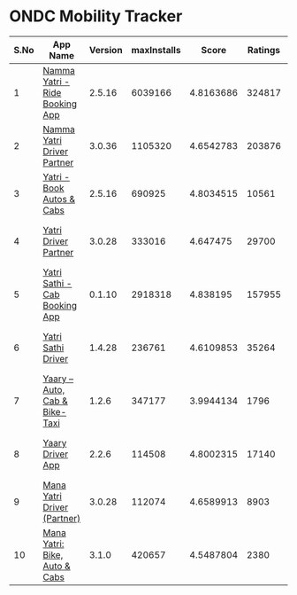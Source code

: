 # ONDC Mobility Tracker

| S.No | App Name | Version | maxInstalls | Score | Ratings | 1 Star | 5 Star | Google Play Info |
|------|----------|---------|-------------|-------|---------|--------|--------|------------------|
| 1 | [Namma Yatri - Ride Booking App](https://play.google.com/store/apps/details?id=in.juspay.nammayatri) | 2.5.16 | 6039166 | 4.8163686 | 324817 | 5205 | 287068 | [Reviews (15243)](https://flatgithub.com/DigitalIndiaArchiver/NammaYatriStats?filename=raw-data%2Freviews%2FReviews_in.juspay.nammayatri.json) - [Permissions (20)](https://flatgithub.com/DigitalIndiaArchiver/NammaYatriStats?filename=raw-data%2Freviews%2FPermissions_in.juspay.nammayatri.json) |
| 2 | [Namma Yatri Driver Partner](https://play.google.com/store/apps/details?id=in.juspay.nammayatripartner) | 3.0.36 | 1105320 | 4.6542783 | 203876 | 9388 | 174772 | [Reviews (6767)](https://flatgithub.com/DigitalIndiaArchiver/NammaYatriStats?filename=raw-data%2Freviews%2FReviews_in.juspay.nammayatripartner.json) - [Permissions (27)](https://flatgithub.com/DigitalIndiaArchiver/NammaYatriStats?filename=raw-data%2Freviews%2FPermissions_in.juspay.nammayatripartner.json) |
| 3 | [Yatri - Book Autos & Cabs](https://play.google.com/store/apps/details?id=net.openkochi.yatri) | 2.5.16 | 690925 | 4.8034515 | 10561 | 192 | 9355 | [Reviews (724)](https://flatgithub.com/DigitalIndiaArchiver/NammaYatriStats?filename=raw-data%2Freviews%2FReviews_net.openkochi.yatri.json) - [Permissions (20)](https://flatgithub.com/DigitalIndiaArchiver/NammaYatriStats?filename=raw-data%2Freviews%2FPermissions_net.openkochi.yatri.json) |
| 4 | [Yatri Driver Partner](https://play.google.com/store/apps/details?id=net.openkochi.yatripartner) | 3.0.28 | 333016 | 4.647475 | 29700 | 1429 | 25459 | [Reviews (1160)](https://flatgithub.com/DigitalIndiaArchiver/NammaYatriStats?filename=raw-data%2Freviews%2FReviews_net.openkochi.yatripartner.json) - [Permissions (26)](https://flatgithub.com/DigitalIndiaArchiver/NammaYatriStats?filename=raw-data%2Freviews%2FPermissions_net.openkochi.yatripartner.json) |
| 5 | [Yatri Sathi - Cab Booking App](https://play.google.com/store/apps/details?id=in.juspay.jatrisaathi) | 0.1.10 | 2918318 | 4.838195 | 157955 | 1601 | 140592 | [Reviews (8535)](https://flatgithub.com/DigitalIndiaArchiver/NammaYatriStats?filename=raw-data%2Freviews%2FReviews_in.juspay.jatrisaathi.json) - [Permissions (20)](https://flatgithub.com/DigitalIndiaArchiver/NammaYatriStats?filename=raw-data%2Freviews%2FPermissions_in.juspay.jatrisaathi.json) |
| 6 | [Yatri Sathi Driver](https://play.google.com/store/apps/details?id=in.juspay.jatrisaathidriver) | 1.4.28 | 236761 | 4.6109853 | 35264 | 1707 | 29572 | [Reviews (1207)](https://flatgithub.com/DigitalIndiaArchiver/NammaYatriStats?filename=raw-data%2Freviews%2FReviews_in.juspay.jatrisaathidriver.json) - [Permissions (25)](https://flatgithub.com/DigitalIndiaArchiver/NammaYatriStats?filename=raw-data%2Freviews%2FPermissions_in.juspay.jatrisaathidriver.json) |
| 7 | [Yaary – Auto, Cab & Bike-Taxi](https://play.google.com/store/apps/details?id=com.yaary.consumer.android) | 1.2.6 | 347177 | 3.9944134 | 1796 | 351 | 1193 | [Reviews (1018)](https://flatgithub.com/DigitalIndiaArchiver/NammaYatriStats?filename=raw-data%2Freviews%2FReviews_com.yaary.consumer.android.json) - [Permissions (10)](https://flatgithub.com/DigitalIndiaArchiver/NammaYatriStats?filename=raw-data%2Freviews%2FPermissions_com.yaary.consumer.android.json) |
| 8 | [Yaary Driver App](https://play.google.com/store/apps/details?id=com.yaary.partner) | 2.2.6 | 114508 | 4.8002315 | 17140 | 704 | 16087 | [Reviews (1671)](https://flatgithub.com/DigitalIndiaArchiver/NammaYatriStats?filename=raw-data%2Freviews%2FReviews_com.yaary.partner.json) - [Permissions (10)](https://flatgithub.com/DigitalIndiaArchiver/NammaYatriStats?filename=raw-data%2Freviews%2FPermissions_com.yaary.partner.json) |
| 9 | [Mana Yatri Driver (Partner)](https://play.google.com/store/apps/details?id=in.mobility.manayatripartner) | 3.0.28 | 112074 | 4.6589913 | 8903 | 468 | 7721 | [Reviews (464)](https://flatgithub.com/DigitalIndiaArchiver/NammaYatriStats?filename=raw-data%2Freviews%2FReviews_in.mobility.manayatripartner.json) - [Permissions (26)](https://flatgithub.com/DigitalIndiaArchiver/NammaYatriStats?filename=raw-data%2Freviews%2FPermissions_in.mobility.manayatripartner.json) |
| 10 | [Mana Yatri: Bike, Auto & Cabs](https://play.google.com/store/apps/details?id=in.mobility.manayatri) | 3.1.0 | 420657 | 4.5487804 | 2380 | 164 | 1934 | [Reviews (283)](https://flatgithub.com/DigitalIndiaArchiver/NammaYatriStats?filename=raw-data%2Freviews%2FReviews_in.mobility.manayatri.json) - [Permissions (20)](https://flatgithub.com/DigitalIndiaArchiver/NammaYatriStats?filename=raw-data%2Freviews%2FPermissions_in.mobility.manayatri.json) |
